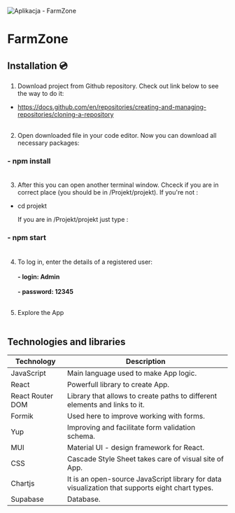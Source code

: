 ![Aplikacja - FarmZone](https://user-images.githubusercontent.com/95884784/210892311-284cea2e-f192-43cd-881a-07b1e9cb2eb5.png)

# FarmZone <br/>

## Installation 💿<br/>

1. Download project from Github repository. Check out link below to see the way to do it:<br/>

- https://docs.github.com/en/repositories/creating-and-managing-repositories/cloning-a-repository<br/><br/>


2. Open downloaded file in your code editor. Now you can download all necessary packages:<br/>

### - npm install<br/><br/>


3. After this you can open another terminal window. Chceck if you are in correct place (you should be in /Projekt/projekt). If you're not :<br/>

- cd projekt<br/>

  If you are in /Projekt/projekt just type :<br/>

### - npm start <br/><br/>

4. To log in, enter the details of a registered user:<br/><br/>
  **- login: Admin** <br/><br/>
  **- password: 12345** <br/><br/>


5. Explore the App <br/><br/>



## Technologies and libraries

| Technology | Description |
| --- | --- |
| JavaScript | Main language used to make App logic. |
| React | Powerfull library to create App. |
| React Router DOM| Library that allows to create paths to different elements and links to it. |
| Formik | Used here to improve working with forms. |
| Yup | Improving and facilitate form validation schema. |
| MUI | Material UI - design framework for React. |
| CSS | Cascade Style Sheet takes care of visual site of App. |
| Chartjs | It is an open-source JavaScript library for data visualization that supports eight chart types. |
| Supabase | Database. |





